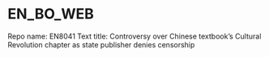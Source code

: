 # EN_BO_WEB
Repo name: EN8041
Text title: Controversy over Chinese textbook’s Cultural Revolution chapter as state publisher denies censorship